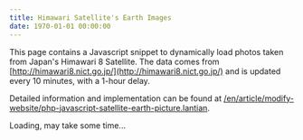 ```yaml
---
title: Himawari Satellite's Earth Images
date: 1970-01-01 00:00:00
---
```


This page contains a Javascript snippet to dynamically load photos taken from Japan's Himawari 8 Satellite. The data comes from [http://himawari8.nict.go.jp/](http://himawari8.nict.go.jp/) and is updated every 10 minutes, with a 1-hour delay.

Detailed information and implementation can be found at [/en/article/modify-website/php-javascript-satellite-earth-picture.lantian](/en/article/modify-website/php-javascript-satellite-earth-picture.lantian).

<p id="himawari-time">Loading, may take some time...</p>

<img id="himawari-pic" src="" />

<script>
(function(){
    var today = new Date();
    // get date for himawari picture
    t = today.getTime();
    t = t - t % 600000 - 3600000;
    today.setTime(t);
    year = today.getUTCFullYear();
    month = today.getUTCMonth() + 1;
    day = today.getUTCDate();
    hour = today.getUTCHours();
    minute = today.getUTCMinutes();
    if(month<10) month = '0' + month;
    if(day<10) day = '0' + day;
    if(hour<10) hour = '0' + hour;
    if(minute<10) minute = '0' + minute;
    document.getElementById('himawari-time').innerHTML = 'Image taken at '+today.toLocaleString();
    document.getElementById('himawari-pic').src = 'https://himawari8.nict.go.jp/img/D531106/1d/550/'+year+'/'+month+'/'+day+'/'+hour+minute+'00_0_0.png';
})();
</script>
